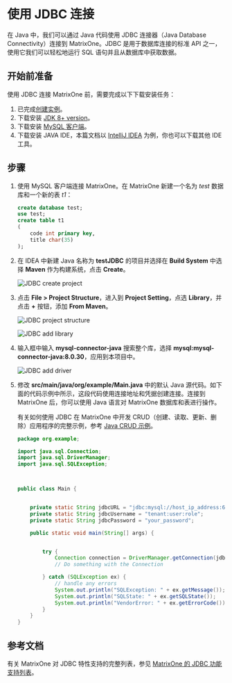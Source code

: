 # 使用 JDBC 连接

在 Java 中，我们可以通过 Java 代码使用 JDBC 连接器（Java Database Connectivity）连接到 MatrixOne。JDBC 是用于数据库连接的标准 API 之一，使用它我们可以轻松地运行 SQL 语句并且从数据库中获取数据。

## 开始前准备

使用 JDBC 连接 MatrixOne 前，需要完成以下下载安装任务：

1. 已完成[创建实例](../../../Instance-Mgmt/create-instance.md)。
2. 下载安装 [JDK 8+ version](https://www.oracle.com/sg/java/technologies/javase/javase8-archive-downloads.html)。
3. 下载安装 [MySQL 客户端](https://dev.mysql.com/downloads/mysql/)。
4. 下载安装 JAVA IDE，本篇文档以 [IntelliJ IDEA](https://www.jetbrains.com/idea/) 为例，你也可以下载其他 IDE 工具。

## 步骤

1. 使用 MySQL 客户端连接 MatrixOne。在 MatrixOne 新建一个名为 *test* 数据库和一个新的表 *t1*：

    ```sql
    create database test;
    use test;
    create table t1
    (
        code int primary key,
        title char(35)
    );
    ```

2. 在 IDEA 中新建 Java 名称为 **testJDBC** 的项目并选择在 **Build System** 中选择 **Maven** 作为构建系统，点击 **Create**。

    ![JDBC create project](https://community-shared-data-1308875761.cos.ap-beijing.myqcloud.com/artwork/docs/develop/JDBC_connect/JDBC-create-project.png)

3. 点击 **File > Project Structure**，进入到 **Project Setting**，点选 **Library**，并点击 **+** 按钮，添加 **From Maven**。

    ![JDBC project structure](https://community-shared-data-1308875761.cos.ap-beijing.myqcloud.com/artwork/docs/develop/JDBC_connect/JDBC-project-structure.png)

    ![JDBC add library](https://community-shared-data-1308875761.cos.ap-beijing.myqcloud.com/artwork/docs/develop/JDBC_connect/JDBC-from-maven.png)

4. 输入框中输入 **mysql-connector-java** 搜索整个库，选择 **mysql:mysql-connector-java:8.0.30**，应用到本项目中。

    ![JDBC add driver](https://community-shared-data-1308875761.cos.ap-beijing.myqcloud.com/artwork/docs/develop/JDBC_connect/JDBC-add-driver.png)

5. 修改 **src/main/java/org/example/Main.java** 中的默认 Java 源代码。如下面的代码示例中所示，这段代码使用连接地址和凭据创建连接。连接到 MatrixOne 后，你可以使用 Java 语言对 MatrixOne 数据库和表进行操作。

    有关如何使用 JDBC 在 MatrixOne 中开发 CRUD（创建、读取、更新、删除）应用程序的完整示例，参考 [Java CRUD 示例](../../Tutorial/develop-java-crud-demo.md)。

    ```java
    package org.example;

    import java.sql.Connection;
    import java.sql.DriverManager;
    import java.sql.SQLException;



    public class Main {


        private static String jdbcURL = "jdbc:mysql://host_ip_address:6001/test";
        private static String jdbcUsername = "tenant:user:role";
        private static String jdbcPassword = "your_password";

        public static void main(String[] args) {


            try {
                Connection connection = DriverManager.getConnection(jdbcURL, jdbcUsername, jdbcPassword);
                // Do something with the Connection

            } catch (SQLException ex) {
                // handle any errors
                System.out.println("SQLException: " + ex.getMessage());
                System.out.println("SQLState: " + ex.getSQLState());
                System.out.println("VendorError: " + ex.getErrorCode());
            }
        }
    }

    ```

## 参考文档

有关 MatrixOne 对 JDBC 特性支持的完整列表，参见 [MatrixOne 的 JDBC 功能支持列表](../../../Reference/Limitations/mo-jdbc-feature-list.md)。
